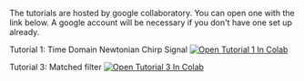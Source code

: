 The tutorials are hosted by google collaboratory. 
You can open one with the link below.
A google account will be necessary if you don't have one set up already.

Tutorial 1: Time Domain Newtonian Chirp Signal
[![Open Tutorial 1 In Colab](https://colab.research.google.com/assets/colab-badge.svg)](https://colab.research.google.com/github/Sudhagar7/GW_tutorials/blob/master/Tutorial_1.ipynb)

Tutorial 3: Matched filter
[![Open Tutorial 3 In Colab](https://colab.research.google.com/assets/colab-badge.svg)](https://colab.research.google.com/github/Sudhagar7/GW_tutorials/blob/master/Tutorial_3.ipynb)
